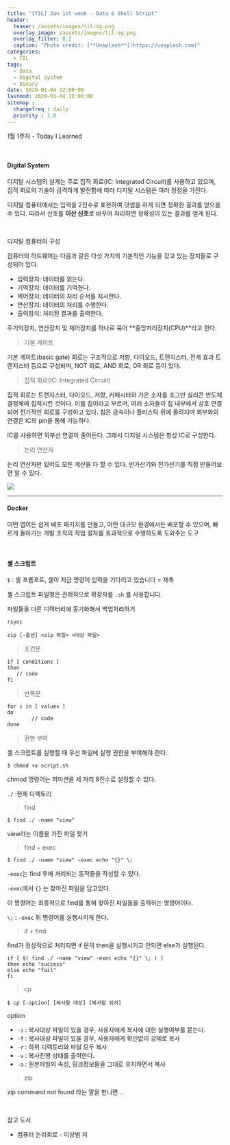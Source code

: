 ```yaml
---
title: "[TIL] Jan 1st week - Data & Shell Script"
header:
  teaser: /assets/images/til-og.png
  overlay_image: /assets/images/til-og.png
  overlay_filter: 0.2
  caption: "Photo credit: [**Unsplash**](https://unsplash.com)"
categories:
  - TIL
tags:
  - Data
  - Digital System
  - Binary
date: 2020-01-04 12:00:00
lastmod: 2020-01-04 12:00:00
sitemap :
  changefreq : daily
  priority : 1.0
---
```


1월 1주차 - Today I Learned

<br>

#### Digital System

디지털 시스템의 설계는 주로 집적 회로(IC: Integrated Circuit)를 사용하고 있으며, 집적 회로의 기술이 급격하게 발전함에 따라 디지털 시스템은 여러 장점을 가진다.

디지털 컴퓨터에서는 입력을 2진수로 표현하여 덧셈을 하게 되면 정확한 결과를 얻으을 수 있다. 따라서 신호를 **이산 신호**로 바꾸어 처리하면 정확성이 있는 결과를 얻게 된다.

<br>

디지털 컴퓨터의 구성

컴퓨터의 하드웨어는 다음과 같은 다섯 가지의 기본적인 기능을 갖고 있는 장치들로 구성되어 있다.

- 입력장치: 데이터를 읽는다.
- 기억장치: 데이터를 기억한다.
- 제어장치: 데이터의 처리 순서를 지시한다.
- 연산장치: 데이터의 처리를 수행한다.
- 출력장치: 처리된 결과를 출력한다.

주기억장치, 연산장치 및 제어장치를 하나로 묶어 **중앙처리장치(CPU)**라고 한다.



> 기본 게이트

기본 게이트(basic gate) 회로는 구조적으로 저항, 다이오드, 트랜지스터, 전계 효과 트랜지스터 등으로 구성되며, NOT 회로, AND 회로, OR 회로 등이 있다.



> 집적 회로(IC: Integrated Circuit)

집적 회로는 트랜지스터, 다이오드, 저항, 커패시터와 가은 소자를 조그만 실리콘 반도체 결정체에 집적시킨 것이다. 이를 칩이라고 부르며, 여러 소자들이 칩 내부에서 상호 연결되어 전기적인 회로를 구성하고 있다. 칩은 금속이나 플라스틱 위에 올려지며 외부와의 연결은 IC의 pin을 통해 가능하다.

IC를 사용하면 외부선 연결이 줄어든다. 그래서 디지털 시스템은 항상 IC로 구성한다.



> 논리 연산자

논리 연산자만 있어도 모든 계산을 다 할 수 있다. 반가산기와 전가산기를 직접 만들어보면 알 수 있다.

<img align="center" src="http://itwiki.kr/images/3/39/%EC%A0%84%EA%B0%80%EC%82%B0%EA%B8%B0.png">

---

#### Docker

어떤 앱이든 쉽게 배포 패키지를 만들고, 어떤 대규모 환경에서든 배포할 수 있으며, 빠르게 돌아가는 개발 조직의 작업 절차를 효과적으로 수행하도록 도와주는 도구

<br>

#### 셸 스크립트

`$` : 셸 프롬프트, 셸이 지금 명령어 입력을 기다리고 있습니다 = 재촉

셸 스크립트 파일명은 관례적으로 확장자를 `.sh` 를 사용합니다. 



파일들을 다른 디렉터리에 동기화해서 백업처리하기

`rsync`

```
zip [-옵션] <zip 파일> <대상 파일>
```



> 조건문

```shell
if [ conditions ]
then
   // code
fi
```

> 반복문

```shell
for i in [ values ]
do
		// code
done
```

> 권한 부여

셸 스크립트를 실행할 때 우선 파일에 실행 권한을 부여해야 한다.

```shell
$ chmod +x script.sh
```

chmod 명령어는 퍼미션을 세 자리 8진수로 설정할 수 있다.

`./` :현재 디렉토리

> find

```shell
$ find ./ -name "view"
```

view라는 이름을 가진 파일 찾기

> find + exec

```shell
$ find ./ -name "view" -exec echo "{}" \;
```

`-exec`는 find 후에 처리되는 동작들을 작성할 수 있다.

`-exec`에서 `{}` 는 찾아진 파일을 담고있다.

이 명령어는 최종적으로 find를 통해 찾아진 파일들을 출력하는 명령어이다.

`\;` : `-exec` 뒤 명령어를 실행시키게 한다.

> if + find

find가 정상적으로 처리되면 if 문의 then을 실행시키고 안되면 else가 실행된다.

```shell
if [ $( find ./ -name "view" -exec echo "{}" \; ) ]
then echo "success"
else echo "fail"
fi
```

> cp

```shell
$ cp [-option] [복사할 대상] [복사할 위치]
```

option

- `-i` : 복사대상 파일이 있을 경우, 사용자에게 복사에 대한 실행여부를 묻는다.
- `-f` : 복사대상 파일이 있을 경우, 사용자에게 확인없이 강제로 복사
- `-r` : 하위 디렉토리와 파일 모두 복사
- `-v` : 복사진행 상태를 출력한다.
- `-a` : 원본파일의 속성, 링크정보들을 그대로 유지하면서 복사



> zip

zip command not found 라는 말을 만나면...



<br>

참고 도서

- 컴퓨터 논리회로 - 이상범 저
